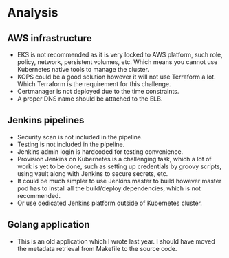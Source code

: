 # Analysis

## AWS infrastructure
- EKS is not recommended as it is very locked to AWS platform, such role, policy, network, persistent volumes, etc. Which means you cannot use Kubernetes native tools to manage the cluster.
- KOPS could be a good solution however it will not use Terraform a lot. Which Terraform is the requirement for this challenge.
- Certmanager is not deployed due to the time constraints.
- A proper DNS name should be attached to the ELB.


## Jenkins pipelines
- Security scan is not included in the pipeline.
- Testing is not included in the pipeline.
- Jenkins admin login is hardcoded for testing convenience.
- Provision Jenkins on Kubernetes is a challenging task, which a lot of work is yet to be done, such as setting up credentials by groovy scripts, using vault along with Jenkins to secure secrets, etc.
- It could be much simpler to use Jenkins master to build however master pod has to install all the build/deploy dependencies, which is not recommended.
- Or use dedicated Jenkins platform outside of Kubernetes cluster.

## Golang application
- This is an old application which I wrote last year. I should have moved the metadata retrieval from Makefile to the source code.
